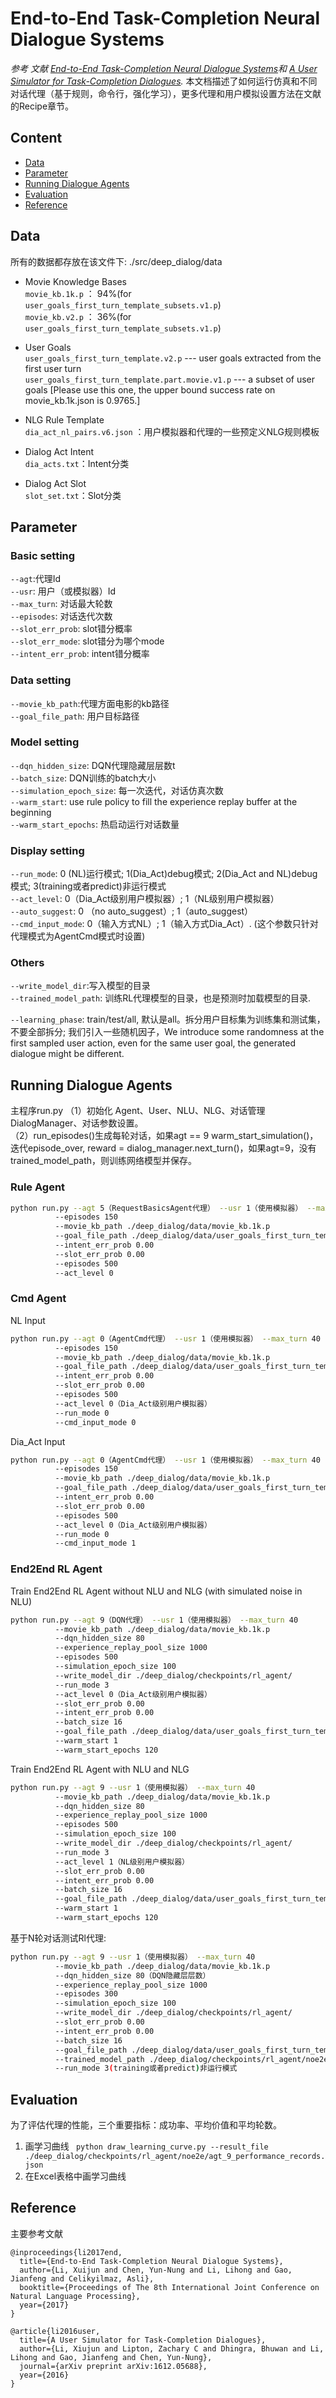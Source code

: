 # End-to-End Task-Completion Neural Dialogue Systems
*参考 文献
[End-to-End Task-Completion Neural Dialogue Systems](http://arxiv.org/abs/1703.01008)和
[A User Simulator for Task-Completion Dialogues](http://arxiv.org/abs/1612.05688).*
本文档描述了如何运行仿真和不同对话代理（基于规则，命令行，强化学习），更多代理和用户模拟设置方法在文献的Recipe章节。

## Content
* [Data](#数据模块)
* [Parameter](#参数设置模块)
* [Running Dialogue Agents](#运行对话和代理模块)
* [Evaluation](#评估模块)
* [Reference](#参考模块)

## Data
所有的数据都存放在该文件下: ./src/deep_dialog/data

* Movie Knowledge Bases<br/>
`movie_kb.1k.p` ： 94%(for `user_goals_first_turn_template_subsets.v1.p`)<br/>
`movie_kb.v2.p` ： 36%(for `user_goals_first_turn_template_subsets.v1.p`)

* User Goals<br/>
`user_goals_first_turn_template.v2.p` --- user goals extracted from the first user turn<br/>
`user_goals_first_turn_template.part.movie.v1.p` --- a subset of user goals [Please use this one, the upper bound success rate on movie_kb.1k.json is 0.9765.]

* NLG Rule Template<br/>
`dia_act_nl_pairs.v6.json` ：用户模拟器和代理的一些预定义NLG规则模板

* Dialog Act Intent<br/>
`dia_acts.txt`：Intent分类

* Dialog Act Slot<br/>
`slot_set.txt`：Slot分类

## Parameter

### Basic setting

`--agt`:代理Id<br/>
`--usr`: 用户（或模拟器）Id<br/>
`--max_turn`: 对话最大轮数<br/>
`--episodes`: 对话迭代次数<br/>
`--slot_err_prob`: slot错分概率<br/>
`--slot_err_mode`: slot错分为哪个mode<br/>
`--intent_err_prob`: intent错分概率


### Data setting

`--movie_kb_path`:代理方面电影的kb路径<br/>
`--goal_file_path`: 用户目标路径

### Model setting

`--dqn_hidden_size`: DQN代理隐藏层层数t<br/>
`--batch_size`: DQN训练的batch大小<br/>
`--simulation_epoch_size`: 每一次迭代，对话仿真次数<br/>
`--warm_start`: use rule policy to fill the experience replay buffer at the beginning<br/>
`--warm_start_epochs`: 热启动运行对话数量

### Display setting

`--run_mode`: 0 (NL)运行模式; 1(Dia_Act)debug模式; 2(Dia_Act and NL)debug模式; 3(training或者predict)非运行模式<br/>
`--act_level`: 0（Dia_Act级别用户模拟器）; 1（NL级别用户模拟器）<br/>
`--auto_suggest`: 0 （no auto_suggest）; 1（auto_suggest）<br/>
`--cmd_input_mode`: 0（输入方式NL）; 1（输入方式Dia_Act）. (这个参数只针对代理模式为AgentCmd模式时设置)

### Others

`--write_model_dir`:写入模型的目录<br/>
`--trained_model_path`: 训练RL代理模型的目录，也是预测时加载模型的目录.

`--learning_phase`: train/test/all, 默认是all。拆分用户目标集为训练集和测试集，不要全部拆分; 我们引入一些随机因子，We introduce some randomness at the first sampled user action, even for the same user goal, the generated dialogue might be different.<br/>

## Running Dialogue Agents
主程序run.py
（1）初始化 Agent、User、NLU、NLG、对话管理DialogManager、对话参数设置。<br/>
（2）run_episodes()生成每轮对话，如果agt == 9  warm_start_simulation()，迭代episode_over, reward = dialog_manager.next_turn()，如果agt=9，没有trained_model_path，则训练网络模型并保存。

### Rule Agent
```sh
python run.py --agt 5（RequestBasicsAgent代理） --usr 1（使用模拟器） --max_turn 40
	      --episodes 150
	      --movie_kb_path ./deep_dialog/data/movie_kb.1k.p
	      --goal_file_path ./deep_dialog/data/user_goals_first_turn_template.part.movie.v1.p
	      --intent_err_prob 0.00
	      --slot_err_prob 0.00
	      --episodes 500
	      --act_level 0
```

### Cmd Agent
NL Input
```sh
python run.py --agt 0（AgentCmd代理） --usr 1（使用模拟器） --max_turn 40
	      --episodes 150
	      --movie_kb_path ./deep_dialog/data/movie_kb.1k.p
	      --goal_file_path ./deep_dialog/data/user_goals_first_turn_template.part.movie.v1.p
	      --intent_err_prob 0.00
	      --slot_err_prob 0.00
	      --episodes 500
	      --act_level 0（Dia_Act级别用户模拟器）
	      --run_mode 0
	      --cmd_input_mode 0
```
Dia_Act Input
```sh
python run.py --agt 0（AgentCmd代理） --usr 1（使用模拟器） --max_turn 40
	      --episodes 150
	      --movie_kb_path ./deep_dialog/data/movie_kb.1k.p 
	      --goal_file_path ./deep_dialog/data/user_goals_first_turn_template.part.movie.v1.p
	      --intent_err_prob 0.00
	      --slot_err_prob 0.00
	      --episodes 500
	      --act_level 0（Dia_Act级别用户模拟器）
	      --run_mode 0
	      --cmd_input_mode 1
```

### End2End RL Agent
Train End2End RL Agent without NLU and NLG (with simulated noise in NLU)
```sh
python run.py --agt 9（DQN代理） --usr 1（使用模拟器） --max_turn 40
	      --movie_kb_path ./deep_dialog/data/movie_kb.1k.p
	      --dqn_hidden_size 80
	      --experience_replay_pool_size 1000
	      --episodes 500
	      --simulation_epoch_size 100
	      --write_model_dir ./deep_dialog/checkpoints/rl_agent/
	      --run_mode 3
	      --act_level 0（Dia_Act级别用户模拟器）
	      --slot_err_prob 0.00
	      --intent_err_prob 0.00
	      --batch_size 16
	      --goal_file_path ./deep_dialog/data/user_goals_first_turn_template.part.movie.v1.p
	      --warm_start 1
	      --warm_start_epochs 120
```
Train End2End RL Agent with NLU and NLG
```sh
python run.py --agt 9 --usr 1（使用模拟器） --max_turn 40
	      --movie_kb_path ./deep_dialog/data/movie_kb.1k.p
	      --dqn_hidden_size 80
	      --experience_replay_pool_size 1000
	      --episodes 500
	      --simulation_epoch_size 100
	      --write_model_dir ./deep_dialog/checkpoints/rl_agent/
	      --run_mode 3
	      --act_level 1（NL级别用户模拟器）
	      --slot_err_prob 0.00
	      --intent_err_prob 0.00
	      --batch_size 16
	      --goal_file_path ./deep_dialog/data/user_goals_first_turn_template.part.movie.v1.p
	      --warm_start 1
	      --warm_start_epochs 120
```
基于N轮对话测试Rl代理:
```sh
python run.py --agt 9 --usr 1（使用模拟器） --max_turn 40
	      --movie_kb_path ./deep_dialog/data/movie_kb.1k.p
	      --dqn_hidden_size 80（DQN隐藏层层数）
	      --experience_replay_pool_size 1000
	      --episodes 300 
	      --simulation_epoch_size 100
	      --write_model_dir ./deep_dialog/checkpoints/rl_agent/
	      --slot_err_prob 0.00
	      --intent_err_prob 0.00
	      --batch_size 16
	      --goal_file_path ./deep_dialog/data/user_goals_first_turn_template.part.movie.v1.p
	      --trained_model_path ./deep_dialog/checkpoints/rl_agent/noe2e/agt_9_478_500_0.98000.p
	      --run_mode 3(training或者predict)非运行模式
```

## Evaluation
为了评估代理的性能，三个重要指标：成功率、平均价值和平均轮数。

1. 画学习曲线
``` python draw_learning_curve.py --result_file ./deep_dialog/checkpoints/rl_agent/noe2e/agt_9_performance_records.json```
2. 在Excel表格中画学习曲线

## Reference

主要参考文献
```
@inproceedings{li2017end,
  title={End-to-End Task-Completion Neural Dialogue Systems},
  author={Li, Xuijun and Chen, Yun-Nung and Li, Lihong and Gao, Jianfeng and Celikyilmaz, Asli},
  booktitle={Proceedings of The 8th International Joint Conference on Natural Language Processing},
  year={2017}
}

@article{li2016user,
  title={A User Simulator for Task-Completion Dialogues},
  author={Li, Xiujun and Lipton, Zachary C and Dhingra, Bhuwan and Li, Lihong and Gao, Jianfeng and Chen, Yun-Nung},
  journal={arXiv preprint arXiv:1612.05688},
  year={2016}
}
